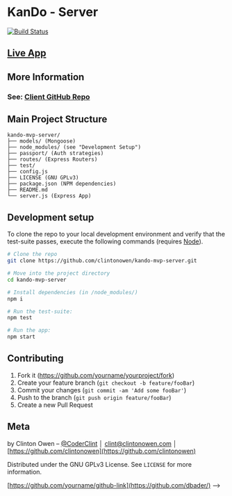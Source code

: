 # KanDo - Server

<!-- [![NPM Version][npm-image]][npm-url] -->
[![Build Status](https://travis-ci.org/clintonowen/kando-mvp-server.svg?branch=master)](https://travis-ci.org/clintonowen/kando-mvp-server)
<!-- [![Downloads Stats][npm-downloads]][npm-url] -->

## [Live App](https://kando-mvp.herokuapp.com)

## More Information
### See: [Client GitHub Repo](https://github.com/clintonowen/kando-mvp-client)

## Main Project Structure

```
kando-mvp-server/
├── models/ (Mongoose)
├── node_modules/ (see "Development Setup")
├── passport/ (Auth strategies)
├── routes/ (Express Routers)
├── test/
├── config.js
├── LICENSE (GNU GPLv3)
├── package.json (NPM dependencies)
├── README.md
└── server.js (Express App)
```

## Development setup

To clone the repo to your local development environment and verify that the test-suite passes, execute the following commands (requires [Node](https://nodejs.org)).

```sh
# Clone the repo
git clone https://github.com/clintonowen/kando-mvp-server.git

# Move into the project directory
cd kando-mvp-server

# Install dependencies (in /node_modules/)
npm i

# Run the test-suite:
npm test

# Run the app:
npm start
```

## Contributing

1. Fork it (<https://github.com/yourname/yourproject/fork>)
2. Create your feature branch (`git checkout -b feature/fooBar`)
3. Commit your changes (`git commit -am 'Add some fooBar'`)
4. Push to the branch (`git push origin feature/fooBar`)
5. Create a new Pull Request

<!-- ## Release History

* 0.2.1
    * CHANGE: Update docs (module code remains unchanged)
* 0.2.0
    * CHANGE: Remove `setDefaultXYZ()`
    * ADD: Add `init()`
* 0.1.1
    * FIX: Crash when calling `baz()` (Thanks @GenerousContributorName!)
* 0.1.0
    * The first proper release
    * CHANGE: Rename `foo()` to `bar()`
* 0.0.1
    * Work in progress -->

## Meta

by Clinton Owen – [@CoderClint](https://twitter.com/CoderClint) │ clint@clintonowen.com │ [https://github.com/clintonowen](https://github.com/clintonowen)

Distributed under the GNU GPLv3 License. See ``LICENSE`` for more information.

[https://github.com/yourname/github-link](https://github.com/dbader/) -->

<!-- Markdown link & img dfn's -->
[npm-image]: https://img.shields.io/npm/v/datadog-metrics.svg?style=flat-square
[npm-url]: https://npmjs.org/package/datadog-metrics
[npm-downloads]: https://img.shields.io/npm/dm/datadog-metrics.svg?style=flat-square
[wiki]: https://github.com/yourname/yourproject/wiki

